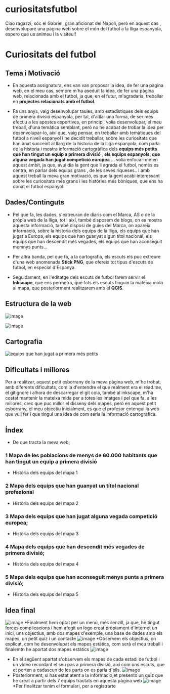 # curiositatsfutbol
Ciao ragazzi, sòc el Gabriel, gran aficionat del Napoli, però en aquest cas , desenvoluparé una pàgina web sobre el món del futbol a la lliga espanyola, espero que us animeu i la visiteu!!

# Curiositats del futbol

## Tema i Motivació
* En aquesta assignatura, ens van van proposar la idea, de fer una pàgina web, en el meu cas, sempre m'ha aseduït la idea, de fer una pàgina web, relacionada amb el futbol, ja que, en el futur, m'agradaria, treballar en **projectes relacionats amb el futbol**.

* Fa uns anys, vaig desenvolupar taules, amb estadístiques dels equips de primera divisió espanyola, per tal, d'aïllar una forma, de ser més efectiu a les apostes esportives, en principi, volia desenvolupar, el meu treball, d'una temàtica semblant, però no he acabat de trobar la idea per desenvolupar-lo, així que, vaig pensar, en treballar amb temàtiques del futbol a nivell espanyol i he decidit treballar, sobre les curiositats que han anat succeint al llarg de la historia de la lliga espanyola, com parla de la historia i mostra informació cartogràfica dels **equips més petits que han tingut un equip a primera divisió** , **els equips espanyols, que alguna vegada han jugat competició europea** ... volia enfocar-me en aquest àmbit, ja que, avui dia la gent que li agrada el futbol, només es centra, en parlar dels equips grans , de les seves riqueses.. i amb aquest treball la meva gran motivació, es que la gent acabi interessant sobre les curiositats més grans i les històries més bòniques, que ens ha donat el futbol espanyol.

## Dades/Continguts
* Pel que fa, les dades, s'extreuran de diaris com el Marca, AS o de la pròpia web de la lliga, tot i així, també disposem de blogs, on es mostra aquesta informació, també disposi de guies del Marca, on apareix informació, sobre la historia dels equips de la lliga, els equips que han jugat a Europa, els equips que han guanyat algun títol nacional, els equips que han descendit més vegades, els equips que han aconseguit memnys punts...

* Per altra banda, pel que fa, a la cartografia, els escuts els puc extreure d'una web anomenada **Stick PNG**, que ofereix tot tipus d'escuts de futbol, en especial d'Espanya.

* Seguidament, en l'editatge dels escuts de futbol farem servir el **Inkscape**, que ens permetra, que tots els escuts tinguin la mateixa mida al mapa, que posteriorment realitzarem amb el **QGIS**.

## Estructura de la web

![image](https://user-images.githubusercontent.com/99285135/160213253-008d670f-3db0-45cf-b541-7e5df628d57b.png)

![image](https://user-images.githubusercontent.com/99285135/160213284-62af525e-269a-41d9-b50a-0bd285d558f3.png)

## Cartografia

![equips que han jugat a primera més petits](https://user-images.githubusercontent.com/99285135/160214368-bdb9e713-aaf6-4aa1-a9d8-f9e154924ce7.png)

## Dificultats i millores

Per a realitzar, aquest petit esborrany de la meva pàgina web, m'he trobat, amb diferents dificultats, com la d'entendre el que realment era el read.me, el gitignore i alhora de descarregar el git cola, també al inkscape, m'ha costat mantenir la mateixa mida per a totes les imatges i pel que fa, a les millores, crec que puc millor el disseny dels mapes, però en aquest petit esborrany, el meu objectiu inicialment, es que el profesor entengui la web que vull fer i que tingui una idea de com seria la informació cartogràfica.

## Índex

* De que tracta la meva web;
    
### 1 Mapa de les poblacions de menys de 60.000 habitants que han tingut un equip a primera divisió
    
* Història dels equips del mapa 1
    
### 2 Mapa dels equips que han guanyat un títol nacional profesional
    
 * Història dels equips del mapa 2
    
 ### 3 Mapa dels equips que han jugat alguna vegada competició europea;
    
* Història dels equips del mapa 3
    
### 4 Mapa dels equips que han descendit més vegades de primera divisió;
    
* Història dels equips del mapa 4
    
### 5 Mapa dels equips que han aconseguit menys punts a primera divisió;
    
* Història dels equips del mapa 5

## Idea final
![image](https://user-images.githubusercontent.com/99285135/171220094-f01ff16b-f1bb-4602-b1d1-dafa8ba56f57.png)
*Finalment hem optat per un menú, més senzill, ja que, he tingut forces complicacions i hem afegit un logo creat pròpiament d'internet
un inici, uns objectius, amb dos mapes d'exemple, una base de dades amb els mapes, un petit quiz i un contacte
![image](https://user-images.githubusercontent.com/99285135/171220679-8fb6980c-a410-4fee-a71f-68f437ab6d04.png)
*Observem els objectius, on explicat, com he desenvolupat els mapes estàtics, com serà el meu treball i finalemtn he aportat dos mapes estàtics
![image](https://user-images.githubusercontent.com/99285135/171221397-95fb5866-0e76-4aea-8fec-ad89e9fd643f.png)
* En el següent apartat s'observem els mapes de cada estadi de futbol i un vídeo recordant el seu pas a primera divisió, així com uns escuts, que et porten
 a cadascun de les parts on es parla d'ells.
 ![image](https://user-images.githubusercontent.com/99285135/171221897-6f2c229c-1895-492e-9fe8-c6801c8f4414.png)
* Posteriorment, si has estat atent a la informació,et presento un quiz que he creat a partir dels 7 equips tractats en aquesta pàgina web
![image](https://user-images.githubusercontent.com/99285135/171222210-a1945f8b-1fb6-44d8-b7a9-24e2b0eca588.png)
*Per finalitzar tenim el formulari, per a registrarte

   
    

